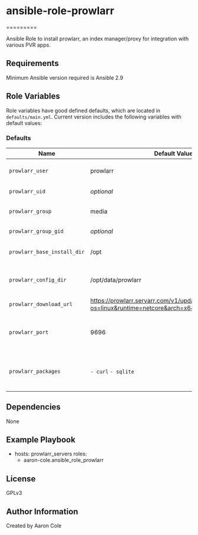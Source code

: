 # ansible-role-prowlarr

=========

Ansible Role to install prowlarr, an index manager/proxy for integration with various PVR apps.

Requirements
------------

Minimum Ansible version required is Ansible 2.9

Role Variables
--------------
Role variables have good defined defaults, which are located in `defaults/main.yml`.
Current version includes the following variables with default values:

### Defaults
| Name               | Default Value | Description                  |
|--------------------|---------------|------------------------------|
| `prowlarr_user`       | prowlarr | The primary user to run prowlarr  |
| `prowlarr_uid`        | *optional* | Commented out by default |
| `prowlarr_group`      | media | The primary group for `prowlarr_user` |
| `prowlarr_group_gid`  | *optional* | Commented out by default |
| `prowlarr_base_install_dir` | /opt | Base Install directory for prowlarr |
| `prowlarr_config_dir` |  /opt/data/prowlarr | Data directory to store configuration |
| `prowlarr_download_url` | https://prowlarr.servarr.com/v1/update/develop/updatefile?os=linux&runtime=netcore&arch=x64 | Link to the latest release |
| `prowlarr_port` | 9696 | Port in which prowlarr operates on, to add to Firewalld |
| `prowlarr_packages` |   ```- curl```  ```- sqlite``` | List of Packages Required to install and run prowlarr |

Dependencies
------------

None

Example Playbook
----------------

   - hosts: prowlarr_servers
      roles:
        - aaron-cole.ansible_role_prowlarr


License
-------

GPLv3

Author Information
------------------

Created by Aaron Cole


